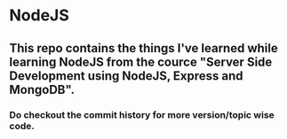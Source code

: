 # NodeJS

## This repo contains the things I've learned while learning NodeJS from the cource "Server Side Development using NodeJS, Express and MongoDB".
### Do checkout the commit history for more version/topic wise code.
